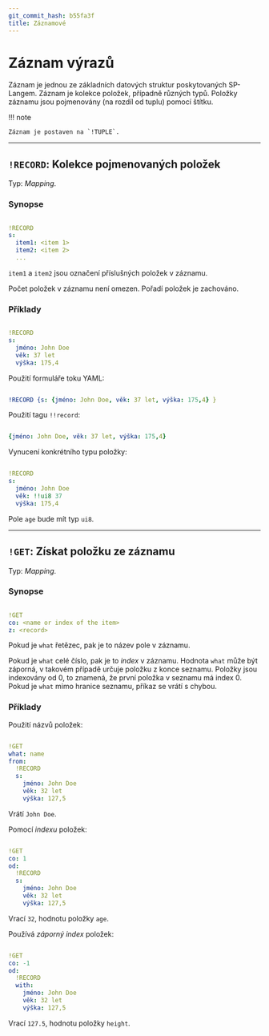 ```yaml
---
git_commit_hash: b55fa3f
title: Záznamové
---
```


# Záznam výrazů



Záznam je jednou ze základních datových struktur poskytovaných SP-Langem.
Záznam je kolekce položek, případně různých typů.
Položky záznamu jsou pojmenovány (na rozdíl od tuplu) pomocí štítku.

!!! note

	
	
	
	Záznam je postaven na `!TUPLE`.
	

--- 

## `!RECORD`: Kolekce pojmenovaných položek 

Typ:  _Mapping_.

### Synopse
```yaml

!RECORD
s:
  item1: <item 1>
  item2: <item 2>
  ...
```

`item1` a `item2` jsou označení příslušných položek v záznamu.

Počet položek v záznamu není omezen.
Pořadí položek je zachováno.

### Příklady
```yaml

!RECORD
s:
  jméno: John Doe
  věk: 37 let
  výška: 175,4
```


Použití formuláře toku YAML:
```yaml

!RECORD {s: {jméno: John Doe, věk: 37 let, výška: 175,4} }
```


Použití tagu `!!record`:
```yaml

{jméno: John Doe, věk: 37 let, výška: 175,4}
```


Vynucení konkrétního typu položky:
```yaml

!RECORD
s:
  jméno: John Doe
  věk: !!ui8 37
  výška: 175,4
```

Pole `age` bude mít typ `ui8`.


--- 

## `!GET`: Získat položku ze záznamu 

Typ: _Mapping_.

### Synopse
```yaml

!GET
co: <name or index of the item>
z: <record>
```

Pokud je `what` řetězec, pak je to název pole v záznamu.

Pokud je `what` celé číslo, pak je to _index_ v záznamu.
Hodnota `what` může být záporná, v takovém případě určuje položku z konce seznamu.
Položky jsou indexovány od 0, to znamená, že první položka v seznamu má index 0.
Pokud je `what` mimo hranice seznamu, příkaz se vrátí s chybou.


### Příklady

Použití názvů položek:
```yaml

!GET
what: name
from:
  !RECORD
  s:
    jméno: John Doe
    věk: 32 let
    výška: 127,5
```

Vrátí `John Doe`.


Pomocí _indexu_ položek:
```yaml

!GET
co: 1
od:
  !RECORD
  s:
    jméno: John Doe
    věk: 32 let
    výška: 127,5
```

Vrací `32`, hodnotu položky `age`.


Používá _záporný index_ položek:
```yaml

!GET
co: -1
od:
  !RECORD
  with:
    jméno: John Doe
    věk: 32 let
    výška: 127,5
```

Vrací `127.5`, hodnotu položky `height`.
